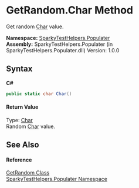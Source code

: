 # GetRandom.Char Method 
 

Get random <a href="http://msdn2.microsoft.com/en-us/library/k493b04s" target="_blank">Char</a> value.

**Namespace:**&nbsp;<a href="N_SparkyTestHelpers_Populater.md">SparkyTestHelpers.Populater</a><br />**Assembly:**&nbsp;SparkyTestHelpers.Populater (in SparkyTestHelpers.Populater.dll) Version: 1.0.0

## Syntax

**C#**<br />
``` C#
public static char Char()
```


#### Return Value
Type: <a href="http://msdn2.microsoft.com/en-us/library/k493b04s" target="_blank">Char</a><br />Random <a href="http://msdn2.microsoft.com/en-us/library/k493b04s" target="_blank">Char</a> value.

## See Also


#### Reference
<a href="T_SparkyTestHelpers_Populater_GetRandom.md">GetRandom Class</a><br /><a href="N_SparkyTestHelpers_Populater.md">SparkyTestHelpers.Populater Namespace</a><br />